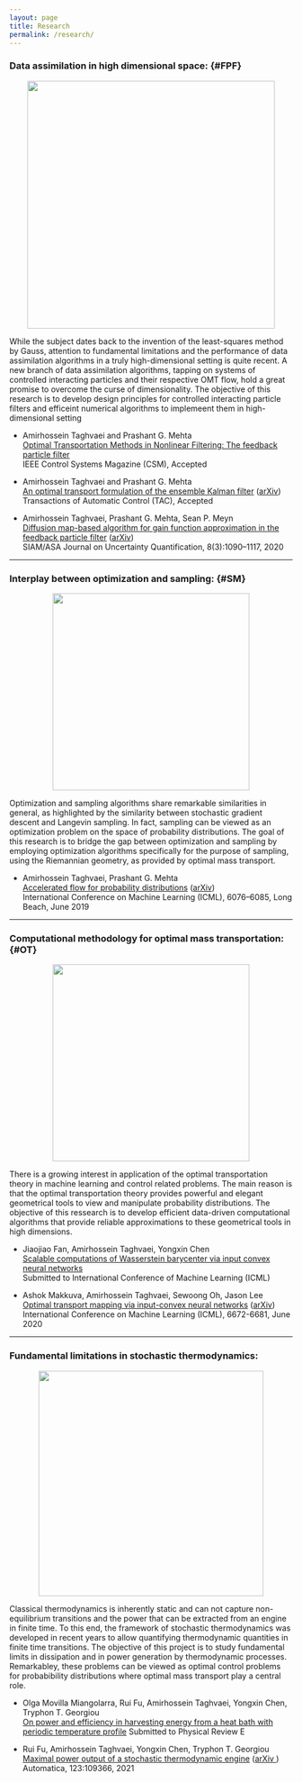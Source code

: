 ```yaml
---
layout: page
title: Research
permalink: /research/
---
```


### Data assimilation in high dimensional space:       {#FPF}
<p align="center">
<img src="../images/FPF-artwork-with-Poisson.png" width="440"/>
</p>

While the subject dates back to the invention of the least-squares method by Gauss, attention to fundamental limitations and the performance of data assimilation algorithms in a truly high-dimensional setting is quite recent. 
A new branch of data assimilation algorithms, tapping on systems of controlled interacting particles and their respective OMT flow, hold a great promise to overcome the curse of dimensionality. The objective of this research is to develop design principles for controlled interacting particle filters and efficeint numerical algorithms to implemeent them in high-dimensional setting

- Amirhossein Taghvaei and Prashant G. Mehta          
[Optimal Transportation Methods in Nonlinear Filtering: The feedback particle filter]()      
IEEE Control Systems Magazine (CSM), Accepted 


- Amirhossein Taghvaei and Prashant G. Mehta    
 [An optimal transport formulation of the ensemble Kalman filter](https://doi.org/10.1109/TAC.2020.3015410) ([arXiv](https://arxiv.org/abs/1910.02338))        
Transactions of Automatic Control (TAC), Accepted


- Amirhossein Taghvaei, Prashant G. Mehta, Sean P. Meyn    
 [Diffusion map-based algorithm for gain function approximation in the feedback particle filter](https://doi.org/10.1137/19M124513X) ([arXiv](https://arxiv.org/abs/1902.07263))     
SIAM/ASA Journal on Uncertainty Quantification, 8(3):1090–1117, 2020




----------
### Interplay between optimization and sampling:   {#SM}
<p align="center">
<img src="../images/sampling-optimization.png" width="350"/>
</p>

Optimization and sampling algorithms share remarkable similarities in general, as highlighted by the similarity between stochastic gradient descent and Langevin sampling. In fact, sampling can be viewed as an optimization problem on the space of probability distributions. The goal of this research is to bridge the gap between optimization and sampling by employing optimization algorithms specifically for the purpose of sampling, using the Riemannian geometry, as provided by optimal mass transport. 

- Amirhossein Taghvaei, Prashant G. Mehta      
[Accelerated flow for probability distributions](http://proceedings.mlr.press/v97/taghvaei19a.html) ([arXiv](https://arxiv.org/abs/1901.03317))        
International Conference on Machine Learning (ICML), 6076–6085, Long Beach, June 2019 

----------
### Computational methodology for optimal mass transportation:      {#OT}
<p align="center">
<img src="../images/OT-drawing.png" width="350"/>
</p>

There is a growing interest in application of the optimal transportation theory in machine learning and control related problems. The main reason is that the optimal transportation theory provides powerful and elegant geometrical tools to view and manipulate probability distributions. The objective of this  ressearch is to develop efficient data-driven computational algorithms that provide reliable approximations to these geometrical tools in high dimensions.

- Jiaojiao Fan, Amirhossein Taghvaei, Yongxin Chen   
[Scalable computations of Wasserstein barycenter via input convex neural networks](https://arxiv.org/abs/2007.04462)  
Submitted to International Conference of Machine Learning (ICML) 


- Ashok Makkuva, Amirhossein Taghvaei, Sewoong Oh, Jason Lee    
 [Optimal transport mapping via input-convex neural networks](http://proceedings.mlr.press/v119/makkuva20a.html) ([arXiv](https://arxiv.org/abs/1908.10962))              
International Conference on Machine Learning (ICML), 6672-6681, June 2020

----------
### Fundamental limitations in stochastic thermodynamics:  
<p align="center">
<img src="../images/stochastic-thermodynamics.png" width="400"/>
</p>

Classical thermodynamics is inherently static and can not capture non-equilibrium transitions and the power that can be extracted from an engine in finite time.
To this end, the framework of stochastic thermodynamics was developed in recent years to allow quantifying thermodynamic quantities in finite time transitions. The objective of this project is to study fundamental limits in dissipation and in power generation by thermodynamic processes. Remarkabley, these problems can be viewed as optimal control problems for probabibility distributions where optimal mass transport play a central role.

- Olga Movilla Miangolarra, Rui Fu, Amirhossein Taghvaei, Yongxin Chen, Tryphon T. Georgiou            
[On power and efficiency in harvesting energy from a heat bath with periodic temperature profile](https://arxiv.org/abs/2101.05396)
Submitted to Physical Review E


- Rui Fu, Amirhossein Taghvaei, Yongxin Chen, Tryphon T. Georgiou     
 [Maximal power output of a stochastic thermodynamic engine](https://doi.org/10.1016/j.automatica.2020.109366) ([arXiv ](https://arxiv.org/abs/2001.00979))   
Automatica, 123:109366, 2021